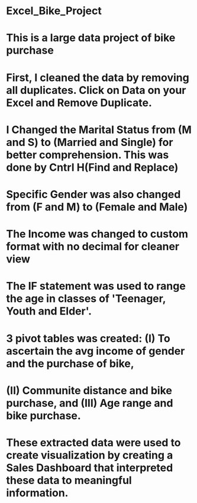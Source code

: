 # Excel_Bike_Project
# This is a large data project of bike purchase
# First, I cleaned the data by removing all duplicates. Click on Data on your Excel and Remove Duplicate.
# I Changed the Marital Status from (M and S) to (Married and Single) for better comprehension. This was done by Cntrl H(Find and Replace)
# Specific Gender was also changed from (F and M) to (Female and Male)
# The Income was changed to custom format with no decimal for cleaner view
# The IF statement was used to range the age in classes of 'Teenager, Youth and Elder'.
# 3 pivot tables was created: (I) To ascertain the avg income of gender and the purchase of bike,
# (II) Communite distance and bike purchase, and (III) Age range and bike purchase.
# These extracted data were used to create visualization by creating a Sales Dashboard that interpreted these data to meaningful information.
